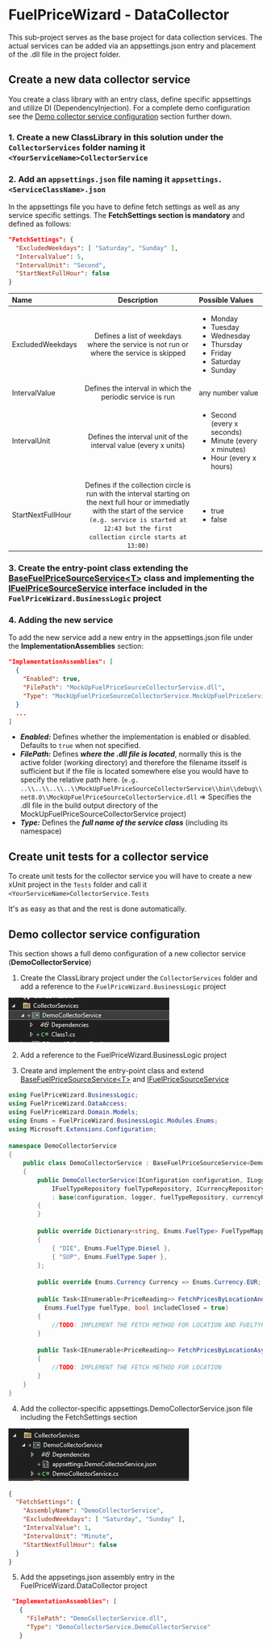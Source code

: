 # FuelPriceWizard - DataCollector
This sub-project serves as the base project for data collection services. The actual services can be added via an appsettings.json entry and placement of the .dll file in the project folder.

## Create a new data collector service
You create a class library with an entry class, define specific appsettings and utilize DI (DependencyInjection).
For a complete demo configuration see the [Demo collector service configuration](#demo-collector-service-configuration) section further down.

### 1. Create a new ClassLibrary in this solution under the ``CollectorServices`` folder naming it ``<YourServiceName>CollectorService``
### 2. Add an ``appsettings.json`` file naming it ``appsettings.<ServiceClassName>.json``
In the appsettings file you have to define fetch settings as well as any service specific settings.
The **FetchSettings section is mandatory** and defined as follows:

```json
"FetchSettings": {
  "ExcludedWeekdays": [ "Saturday", "Sunday" ],
  "IntervalValue": 5,
  "IntervalUnit": "Second",
  "StartNextFullHour": false
}
```

| Name | Description | Possible Values |
| :- | :-:         | :-    |
| ExcludedWeekdays | Defines a list of weekdays where the service is not run or where the service is skipped | <ul><li>Monday</li><li>Tuesday</li><li>Wednesday</li><li>Thursday</li><li>Friday</li><li>Saturday</li><li>Sunday</li></ul> |
| IntervalValue | Defines the interval in which the periodic service is run | any number value |
| IntervalUnit | Defines the interval unit of the interval value (every x units) | <ul><li>Second (every x seconds)</li><li>Minute (every x minutes)</li><li>Hour (every x hours)</li></ul> |
| StartNextFullHour | Defines if the collection circle is run with the interval starting on the next full hour or immediatly with the start of the service<br>``(e.g. service is started at 12:43 but the first collection circle starts at 13:00)`` | <ul><li>true</li><li>false</li></ul> |

### 3. Create the entry-point class extending the [BaseFuelPriceSourceService&lt;T&gt;](../FuelPriceWizard.BusinessLogic/BaseFuelPriceSourceService.cs) class and implementing the [IFuelPriceSourceService](../FuelPriceWizard.BusinessLogic/IFuelPriceSourceService.cs) interface included in the ``FuelPriceWizard.BusinessLogic`` project

### 4. Adding the new service
To add the new service add a new entry in the appsettings.json file under the **ImplementationAssemblies** section:

```json
"ImplementationAssemblies": [
  {
    "Enabled": true,
    "FilePath": "MockUpFuelPriceSourceCollectorService.dll",
    "Type": "MockUpFuelPriceSourceCollectorService.MockUpFuelPriceService"
  }
  ...
]
```

- ***Enabled:*** Defines whether the implementation is enabled or disabled. Defaults to ```true``` when not specified.
- ***FilePath:*** Defines ***where the .dll file is located***, normally this is the active folder (working directory) and therefore the filename itsself is sufficient but if the file is located somewhere else you would have to specify the relative path here. (``e.g. ..\\..\\..\\..\\MockUpFuelPriceSourceCollectorService\\bin\\debug\\net8.0\\MockUpFuelPriceSourceCollectorService.dll`` => Specifies the .dll file in the build output directory of the MockUpFuelPriceSourceCollectorService project)
- ***Type:*** Defines the ***full name of the service class*** (including its namespace)

## Create unit tests for a collector service
To create unit tests for the collector service you will have to create a new xUnit project in the ``Tests`` folder and call it ``<YourServiceName>CollectorService.Tests``

It's as easy as that and the rest is done automatically.

## Demo collector service configuration
This section shows a full demo configuration of a new collector service (**DemoCollectorService**)

1. Create the ClassLibrary project under the ``CollectorServices`` folder and add a reference to the ``FuelPriceWizard.BusinessLogic`` project

![DemoCollectorService](DemoCollectorService_ProjectCreation.png)

2. Add a reference to the FuelPriceWizard.BusinessLogic project

3. Create and implement the entry-point class and extend [BaseFuelPriceSourceService&lt;T&gt;](../FuelPriceWizard.BusinessLogic/BaseFuelPriceSourceService.cs)  and [IFuelPriceSourceService](../FuelPriceWizard.BusinessLogic/IFuelPriceSourceService.cs)

```cs
using FuelPriceWizard.BusinessLogic;
using FuelPriceWizard.DataAccess;
using FuelPriceWizard.Domain.Models;
using Enums = FuelPriceWizard.BusinessLogic.Modules.Enums;
using Microsoft.Extensions.Configuration;

namespace DemoCollectorService
{
    public class DemoCollectorService : BaseFuelPriceSourceService<DemoCollectorService>, IFuelPriceSourceService
    {
        public DemoCollectorService(IConfiguration configuration, ILogger<DemoCollectorService> logger
            IFuelTypeRepository fuelTypeRepository, ICurrencyRepository currencyRepository)
            : base(configuration, logger, fuelTypeRepository, currencyRepository)
        {
        }

        public override Dictionary<string, Enums.FuelType> FuelTypeMapping => new()
        {
            { "DIE", Enums.FuelType.Diesel },
            { "SUP", Enums.FuelType.Super },
        };

        public override Enums.Currency Currency => Enums.Currency.EUR;

        public Task<IEnumerable<PriceReading>> FetchPricesByLocationAndFuelTypeAsync(decimal lat, decimal lon,
          Enums.FuelType fuelType, bool includeClosed = true)
        {
            //TODO: IMPLEMENT THE FETCH METHOD FOR LOCATION AND FUELTYPE
        }

        public Task<IEnumerable<PriceReading>> FetchPricesByLocationAsync(decimal lat, decimal lon, bool includeClosed = true)
        {
            //TODO: IMPLEMENT THE FETCH METHOD FOR LOCATION
        }
    }
}
```

4. Add the collector-specific appsettings.DemoCollectorService.json file including the FetchSettings section

![appsettings.DemoCollectorService.json](DemoCollectorService_appsettings.png)

```json
{
  "FetchSettings": {
    "AssemblyName": "DemoCollectorService",
    "ExcludedWeekdays": [ "Saturday", "Sunday" ],
    "IntervalValue": 1,
    "IntervalUnit": "Minute",
    "StartNextFullHour": false
  }
}
```

5. Add the appsetings.json assembly entry in the FuelPriceWizard.DataCollector project

```json
 "ImplementationAssemblies": [
   {
     "FilePath": "DemoCollectorService.dll",
     "Type": "DemoCollectorService.DemoCollectorService"
   }
```
